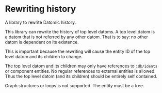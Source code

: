 # Rewriting history

A library to rewrite Datomic history.

This library can rewrite the history of top level datoms.
A top level datom is a datom that is not referred by any other datom.
That is to say: no other datom is dependent on its existence.

This is important because the rewriting will cause the entity ID of the top level
datom and its children to change.

The top level datom and its children may only have references to `:db/idents`
or component entities. No regular references to external entities is allowed.
Thus the top level datom (and its children) should be entirely self contained.

Graph structures or loops is not supported. The entity must be a tree.
